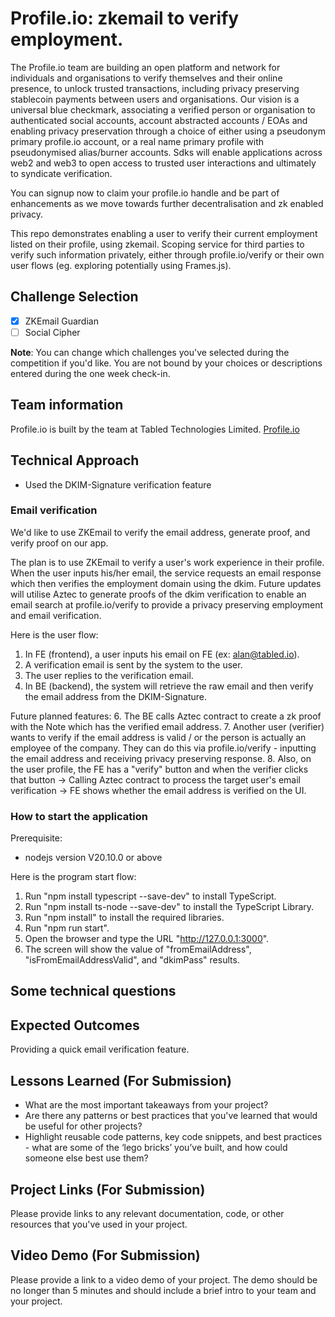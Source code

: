 # Profile.io: zkemail to verify employment.

The Profile.io team are building an open platform and network for individuals and organisations to verify themselves and their online presence, to unlock trusted transactions, including privacy preserving stablecoin payments between users and organisations. Our vision is a universal blue checkmark, associating a verified person or organisation to authenticated social accounts, account abstracted accounts / EOAs and enabling privacy preservation through a choice of either using a pseudonym primary profile.io account, or a real name primary profile with pseudonymised alias/burner accounts. Sdks will enable applications across web2 and web3 to open access to trusted user interactions and ultimately to syndicate verification.

You can signup now to claim your profile.io handle and be part of enhancements as we move towards further decentralisation and zk enabled privacy.

This repo demonstrates enabling a user to verify their current employment listed on their profile, using zkemail. Scoping service for third parties to verify such information privately, either through profile.io/verify or their own user flows (eg. exploring potentially using Frames.js).


## Challenge Selection

- [x] ZKEmail Guardian
- [ ] Social Cipher

**Note**: You can change which challenges you've selected during the competition if you'd like. You are not bound by your choices or descriptions entered during the one week check-in.

## Team information

Profile.io is built by the team at Tabled Technologies Limited.
[Profile.io](https://www.profile.io/)

## Technical Approach
- Used the DKIM-Signature verification feature

### Email verification
We'd like to use ZKEmail to verify the email address, generate proof, and verify proof on our app.

The plan is to use ZKEmail to verify a user's work experience in their profile. When the user inputs his/her email, the service requests an email response which then verifies the employment domain using the dkim.  Future updates will utilise Aztec to generate proofs of the dkim verification to enable an email search at profile.io/verify to provide a privacy preserving employment and email verification.

Here is the user flow:
1. In FE (frontend), a user inputs his email on FE (ex: alan@tabled.io).
2. A verification email is sent by the system to the user.
3. The user replies to the verification email.
4. In BE (backend), the system will retrieve the raw email and then verify the email address from the DKIM-Signature.

Future planned features:
6. The BE calls Aztec contract to create a zk proof with the Note which has the verified email address. 
7. Another user (verifier) wants to verify if the email address is valid / or the person is actually an employee of the company.  They can do this via profile.io/verify - inputting the email address and receiving privacy preserving response.
8. Also, on the user profile, the FE has a "verify" button and when the verifier clicks that button -> Calling Aztec contract to process the target user's email verification -> FE shows whether the email address is verified on the UI.

### How to start the application
Prerequisite:
- nodejs version V20.10.0 or above

Here is the program start flow:
1. Run "npm install typescript --save-dev" to install TypeScript.
1. Run "npm install ts-node --save-dev" to install the TypeScript Library.
1. Run "npm install" to install the required libraries.
1. Run "npm run start".
1. Open the browser and type the URL "http://127.0.0.1:3000".
1. The screen will show the value of "fromEmailAddress", "isFromEmailAddressValid", and "dkimPass" results.

## Some technical questions

## Expected Outcomes
Providing a quick email verification feature.

## Lessons Learned (For Submission)

- What are the most important takeaways from your project?
- Are there any patterns or best practices that you've learned that would be useful for other projects?
- Highlight reusable code patterns, key code snippets, and best practices - what are some of the ‘lego bricks’ you’ve built, and how could someone else best use them?

## Project Links (For Submission)

Please provide links to any relevant documentation, code, or other resources that you've used in your project.

## Video Demo (For Submission)

Please provide a link to a video demo of your project. The demo should be no longer than 5 minutes and should include a brief intro to your team and your project.
